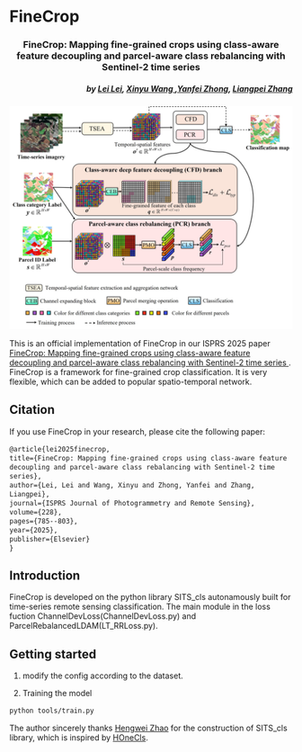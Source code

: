 # FineCrop
<h3 align="center">FineCrop: Mapping fine-grained crops using class-aware feature decoupling and parcel-aware class rebalancing with Sentinel-2 time series</h3>

<h5 align="right">by <a href="https://ll0912.github.io/">Lei Lei</a>, <a href="https://jszy.whu.edu.cn/WangXinyu/zh_CN/index.htm">Xinyu Wang </a>,<a href="http://rsidea.whu.edu.cn/">Yanfei Zhong</a>, <a href="http://www.lmars.whu.edu.cn/prof_web/zhangliangpei/rs/index.html">Liangpei Zhang</a></h5>

![introduction](img/FineCrop.jpg)

This is an official implementation of FineCrop in our ISPRS 2025 paper <a href="https://authors.elsevier.com/c/1lbcd3I9x1uc1l">FineCrop: Mapping fine-grained crops using class-aware feature decoupling and parcel-aware class rebalancing with Sentinel-2 time series </a>. FineCrop is a framework for fine-grained crop classification. It is very flexible, which can be added to popular spatio-temporal network. 


## Citation
If you use FineCrop in your research, please cite the following paper:
```
@article{lei2025finecrop,
title={FineCrop: Mapping fine-grained crops using class-aware feature decoupling and parcel-aware class rebalancing with Sentinel-2 time series},
author={Lei, Lei and Wang, Xinyu and Zhong, Yanfei and Zhang, Liangpei},
journal={ISPRS Journal of Photogrammetry and Remote Sensing},
volume={228},
pages={785--803},
year={2025},
publisher={Elsevier}
}
```
## Introduction
FineCrop is developed on the python library SITS_cls autonamously built for time-series remote sensing classification. The main module in the loss fuction ChannelDevLoss(ChannelDevLoss.py) and ParcelRebalancedLDAM(LT_RRLoss.py).

## Getting started
1. modify the config according to the dataset.

2. Training the model
```bash
python tools/train.py
```
The author sincerely thanks <a href="https://github.com/Hengwei-Zhao96">Hengwei Zhao</a> for the construction of SITS_cls library, which is inspired by <a href="https://github.com/Hengwei-Zhao96/HOneCls">HOneCls</a>.

